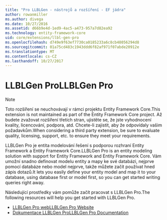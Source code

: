 ```yaml
---
title: "Pro LLBLGen - nástrojů a rozšíření - EF jádra"
author: rowanmiller
ms.author: divega
ms.date: 10/27/2016
ms.assetid: d66b9e4d-1ed9-4ac5-a473-957a7d82ea92
ms.technology: entity-framework-core
uid: core/extensions/llbl-gen-pro
ms.openlocfilehash: d749e9f63ef7730ca0185233a6c8cb48056294d8
ms.sourcegitcommit: 01a75cd483c1943ddd6f82af971f07abde20912e
ms.translationtype: MT
ms.contentlocale: cs-CZ
ms.lasthandoff: 10/27/2017
---
```

# <a name="llblgen-pro"></a><span data-ttu-id="66adc-102">LLBLGen Pro</span><span class="sxs-lookup"><span data-stu-id="66adc-102">LLBLGen Pro</span></span>

> [!NOTE]  
> <span data-ttu-id="66adc-103">Toto rozšíření se neuchovávají v rámci projektu Entity Framework Core.</span><span class="sxs-lookup"><span data-stu-id="66adc-103">This extension is not maintained as part of the Entity Framework Core project.</span></span> <span data-ttu-id="66adc-104">Až budete zvažovat rozšíření třetích stran, ujistěte se, že jste vyhodnocení kvality, licencování, podpora, atd. Chcete-li zajistit, aby že odpovídaly vašim požadavkům.</span><span class="sxs-lookup"><span data-stu-id="66adc-104">When considering a third party extension, be sure to evaluate quality, licensing, support, etc. to ensure they meet your requirements.</span></span>

<span data-ttu-id="66adc-105">LLBLGen Pro je entita modelování řešení s podporou rozhraní Entity Framework a Entity Framework Core.</span><span class="sxs-lookup"><span data-stu-id="66adc-105">LLBLGen Pro is an entity modeling solution with support for Entity Framework and Entity Framework Core.</span></span> <span data-ttu-id="66adc-106">Vám umožní snadno definovat modelu entity a mapy ke své databázi, nejprve pomocí databáze nebo model nejprve, takže můžete začít používat hned zápis dotazů.</span><span class="sxs-lookup"><span data-stu-id="66adc-106">It lets you easily define your entity model and map it to your database, using database first or model first, so you can get started writing queries right away.</span></span>

<span data-ttu-id="66adc-107">Následující prostředky vám pomůže začít pracovat s LLBLGen Pro.</span><span class="sxs-lookup"><span data-stu-id="66adc-107">The following resources will help you get started with LLBLGen Pro.</span></span>
* [<span data-ttu-id="66adc-108">LLBLGen Pro web</span><span class="sxs-lookup"><span data-stu-id="66adc-108">LLBLGen Pro Website</span></span>](https://www.llblgen.com/)
* [<span data-ttu-id="66adc-109">Dokumentace LLBLGen Pro</span><span class="sxs-lookup"><span data-stu-id="66adc-109">LLBLGen Pro Documentation</span></span>](http://www.llblgen.com/Pages/documentation.aspx)
